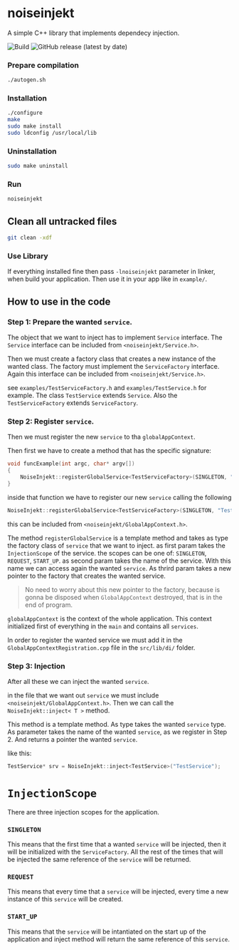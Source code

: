 # noiseinjekt
A simple C++ library that implements dependecy injection.

![Build](https://github.com/stolosapo/noise-injekt/actions/workflows/makefile.yml/badge.svg) 
![GitHub release (latest by date)](https://img.shields.io/github/v/release/stolosapo/noise-injekt)

### Prepare compilation
```bash
./autogen.sh
```

### Installation
```bash
./configure
make
sudo make install
sudo ldconfig /usr/local/lib
```

### Uninstallation
```bash
sudo make uninstall
```

### Run
```bash
noiseinjekt
```

## Clean all untracked files
```bash
git clean -xdf
```

### Use Library
If everything installed fine then pass `-lnoiseinjekt` parameter in linker, when build your application.
Then use it in your app like in `example/`.


## How to use in the code

### Step 1: Prepare the wanted `service`.

The object that we want to inject has to implement `Service` interface.
The `Service` interface can be included from `<noiseinjekt/Service.h>`.

Then we must create a factory class that creates a new instance of the 
wanted class. The factory must implement the `ServiceFactory` interface. 
Again this interface can be included from `<noiseinjekt/Service.h>`.

see `examples/TestServiceFactory.h` and `examples/TestService.h` for example. 
The class `TestService` extends `Service`. 
Also the `TestServiceFactory` extends `ServiceFactory`.

### Step 2: Register `service`.

Then we must register the new `service` to tha `globalAppContext`.

Then first we have to create a method that has the specific signature:
```c++
void funcExample(int argc, char* argv[])
{
    NoiseInjekt::registerGlobalService<TestServiceFactory>(SINGLETON, "TestService", new TestServiceFactory);
}
```
inside that function we have to register our new `service` calling the following
```c++
NoiseInjekt::registerGlobalService<TestServiceFactory>(SINGLETON, "TestService", new TestServiceFactory);
```
this can be included from `<noiseinjekt/GlobalAppContext.h>`.

The method `registerGlobalService` is a template method and takes as type 
the factory class of `service` that we want to inject.
as first param takes the `InjectionScope` of the service.
the scopes can be one of: `SINGLETON`, `REQUEST`, `START_UP`.
as second param takes the name of the service. With this name we can 
access again the wanted `service`. 
As thrird param takes a new pointer to the factory that creates 
the wanted service.

> No need to worry about this new pointer to the factory, because is gonna be
> disposed when `GlobalAppContext` destroyed, that is in the end of program.


`globalAppContext` is the context of the whole application. This context
initialized first of everything in the `main` and contains all `services`.

In order to register the wanted service we must add it in the 
`GlobalAppContextRegistration.cpp` file in the `src/lib/di/` folder.

### Step 3: Injection

After all these we can inject the wanted `service`.

in the file that we want out `service` we must include `<noiseinjekt/GlobalAppContext.h>`. 
Then we can call the `NoiseInjekt::inject< T >` method.

This method is a template method. As type takes the wanted `service` type.
As parameter takes the name of the wanted `service`, as we register in Step 2.
And returns a pointer the wanted `service`.

like this:
```c++
TestService* srv = NoiseInjekt::inject<TestService>("TestService");
```

# `InjectionScope`

There are three injection scopes for the application.

### `SINGLETON`
This means that the first time that a wanted `service` will be injected,
then it will be initialized with the `ServiceFactory`. All the rest
of the times that will be injected the same reference of the `service`
will be returned.

### `REQUEST`
This means that every time that a `service` will be injected,
every time a new instance of this `service` will be created.

### `START_UP`
This means that the `service` will be intantiated on the start up of the 
application and inject method will return the same reference of this `service`.

